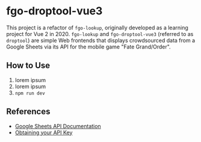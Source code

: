 # fgo-droptool-vue3

This project is a refactor of `fgo-lookup`, originally developed as a learning project for Vue 2 in 2020. `fgo-lookup` and `fgo-droptool-vue3` (referred to as `droptool`) are simple Web frontends that displays crowdsourced data from a Google Sheets via its API for the mobile game "Fate Grand/Order".

## How to Use

1. lorem ipsum
2. lorem ipsum
3. `npm run dev`

## References

- [Google Sheets API Documentation](https://developers.google.com/sheets/api/guides/concepts)
- [Obtaining your API Key](https://console.developers.google.com/apis/credentials?pli=1)

